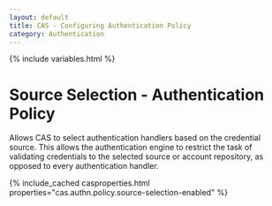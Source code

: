 ```yaml
---
layout: default
title: CAS - Configuring Authentication Policy
category: Authentication
---
```

{% include variables.html %}

# Source Selection - Authentication Policy

Allows CAS to select authentication handlers based
on the credential source. This allows the authentication engine to restrict the task of validating credentials
to the selected source or account repository, as opposed to every authentication handler.

{% include_cached casproperties.html properties="cas.authn.policy.source-selection-enabled" %}
